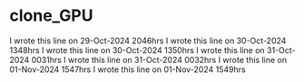 # clone_GPU

I wrote this line on 29-Oct-2024 2046hrs
I wrote this line on 30-Oct-2024 1348hrs
I wrote this line on 30-Oct-2024 1350hrs
I wrote this line on 31-Oct-2024 0031hrs
I wrote this line on 31-Oct-2024 0032hrs
I wrote this line on 01-Nov-2024 1547hrs
I wrote this line on 01-Nov-2024 1549hrs
